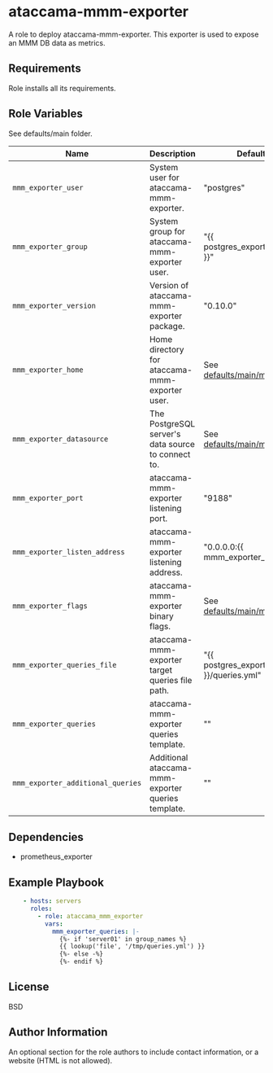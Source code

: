 ataccama-mmm-exporter
=========

A role to deploy ataccama-mmm-exporter.
This exporter is used to expose an MMM DB data as metrics.

Requirements
------------

Role installs all its requirements.

Role Variables
--------------

See defaults/main folder.

| Name                                 | Description | Default |
| ------------------------------------ |:----------- | ------- |
| `mmm_exporter_user`                  | System user for ataccama-mmm-exporter. | "postgres" |
| `mmm_exporter_group`                 | System group for ataccama-mmm-exporter user. | "{{ postgres_exporter_user }}" |
| `mmm_exporter_version`               | Version of ataccama-mmm-exporter package. | "0.10.0" |
| `mmm_exporter_home`                  | Home directory for ataccama-mmm-exporter user. | See [defaults/main/main.yml](./defaults/main/main.yml) |
| `mmm_exporter_datasource`            | The PostgreSQL server's data source to connect to. | See [defaults/main/main.yml](./defaults/main/main.yml) |
| `mmm_exporter_port`                  | ataccama-mmm-exporter listening port. | "9188" |
| `mmm_exporter_listen_address`        | ataccama-mmm-exporter listening address. | "0.0.0.0:{{ mmm_exporter_port }}" |
| `mmm_exporter_flags`                 | ataccama-mmm-exporter binary flags. | See [defaults/main/main.yml](./defaults/main/main.yml) |
| `mmm_exporter_queries_file`          | ataccama-mmm-exporter target queries file path. | "{{ postgres_exporter_home }}/queries.yml" |
| `mmm_exporter_queries`               | ataccama-mmm-exporter queries template. | "" |
| `mmm_exporter_additional_queries`    | Additional ataccama-mmm-exporter queries template. | "" |

Dependencies
------------

- prometheus_exporter

Example Playbook
----------------

```yaml
    - hosts: servers
      roles:
        - role: ataccama_mmm_exporter
          vars:
            mmm_exporter_queries: |-
              {%- if 'server01' in group_names %}
              {{ lookup('file', '/tmp/queries.yml') }}
              {%- else -%}
              {%- endif %}
```

License
-------

BSD

Author Information
------------------

An optional section for the role authors to include contact information, or a website (HTML is not allowed).
